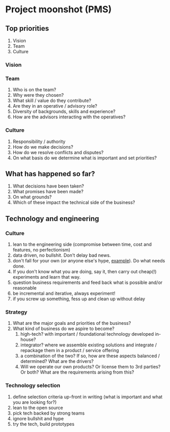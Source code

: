 # Project moonshot (PMS)

## Top priorities
 1. Vision
 1. Team
 1. Culture

### Vision

### Team
 1. Who is on the team?
 1. Why were they chosen?
 1. What skill / value do they contribute?
 1. Are they in an operative / advisory role?
 1. Diversity of backgrounds, skills and experience?
 1. How are the advisors interacting with the operatives?

### Culture
 1. Responsibility / authority
 1. How do we make decisions? 
 1. How do we resolve conflicts and disputes?
 1. On what basis do we determine what is important and set priorities?

## What has happened so far?
 1. What decisions have been taken?
 1. What promises have been made?
 1. On what grounds?
 1. Which of these impact the technical side of the business?

## Technology and engineering

### Culture

 1. lean to the engineering side (compromise between time, cost and features, no perfectionism)
 1. data driven, no bullshit. Don't delay bad news.
 1. don't fall for your own (or anyone else's hype, [example](https://cointelegraph.com/news/we-dont-need-blockchain-r3-consortium-after-59-million-research)). Do what needs done.
 1. If you don't know what you are doing, say it, then carry out cheap(!) experiments and learn that way.
 1. question business requirements and feed back what is possible and/or reasonable
 1. be incremental and iterative, always experiment!
 1. if you screw up something, fess up and clean up without delay

### Strategy 

 1. What are the major goals and priorities of the business?
 1. What kind of business do we aspire to become?
    1. high-tech? with important / foundational technology developed in-house?
    1. integrator? where we assemble existing solutions and integrate / repackage them in a product / service offering
    1. a combination of the two? If so, how are these aspects balanced / determined? What are the drivers?
    1. Will we operate our own products? Or license them to 3rd parties? Or both? What are the requirements arising from this?

### Technology selection

 1. define selection criteria up-front in writing (what is important and what you are looking for?)
 1. lean to the open source
 1. pick tech backed by strong teams
 1. ignore bullshit and hype
 1. try the tech, build prototypes


